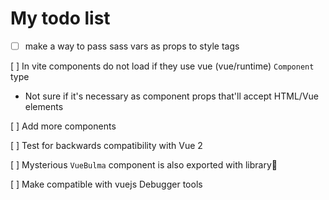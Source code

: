 # My todo list

- [ ] make a way to pass sass vars as props to style tags

[ ] In vite components do not load if they use vue (vue/runtime) `Component` type

- Not sure if it's necessary as component props that'll accept HTML/Vue elements

[ ] Add more components

[ ] Test for backwards compatibility with Vue 2

[ ] Mysterious `VueBulma` component is also exported with library🧐

[ ] Make compatible with vuejs Debugger tools